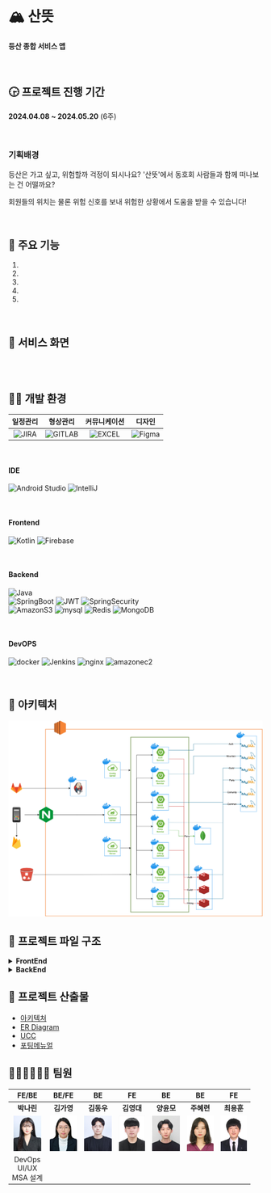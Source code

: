 # 🏔 산뜻

#### 등산 종합 서비스 앱

</br>

## 🕞 프로젝트 진행 기간
**2024.04.08 ~ 2024.05.20** (6주)

<br>

### 기획배경
등산은 가고 싶고, 위험할까 걱정이 되시나요?
'산뜻'에서 동호회 사람들과 함께 떠나보는 건 어떨까요?

회원들의 위치는 물론 위험 신호를 보내 위험한 상황에서 도움을 받을 수 있습니다!

<br>

## 💬 주요 기능
1. 
2. 
3. 
4. 
5. 

<br>

## 📱 서비스 화면

<br>
<br>

## 👩‍💻 개발 환경

<a name="item-three"></a>

|일정관리|형상관리|커뮤니케이션|디자인|
|:---:|:---:|:---:|:---:|
| ![JIRA](https://img.shields.io/badge/jira-0052CC?style=for-the-badge&logo=jirasoftware&logoColor=white) | ![GITLAB](https://img.shields.io/badge/gitlab-FC6D26?style=for-the-badge&logo=gitlab&logoColor=white) | ![EXCEL](https://img.shields.io/badge/googlesheets-34A853?style=for-the-badge&logo=notion&logoColor=white) | ![Figma](https://img.shields.io/badge/figma-%23F24E1E.svg?style=for-the-badge&logo=figma&logoColor=white) |



<br>


#### IDE

![Android Studio](https://img.shields.io/badge/android%20studio-346ac1?style=for-the-badge&logo=android%20studio&logoColor=white) ![IntelliJ](https://img.shields.io/badge/intellijidea-000000?style=for-the-badge&logo=intellijidea&logoColor=white)

<br>


#### Frontend
![Kotlin](https://img.shields.io/badge/kotlin-%237F52FF.svg?style=for-the-badge&logo=kotlin&logoColor=white) ![Firebase](https://img.shields.io/badge/firebase-FFCA28?style=for-the-badge&logo=firebase&logoColor=white)


<br>


#### Backend

![Java](https://img.shields.io/badge/java-%23ED8B00.svg?style=for-the-badge&logo=openjdk&logoColor=white)  
![SpringBoot](https://img.shields.io/badge/springboot-6DB33F?style=for-the-badge&logo=springboot&logoColor=white) ![JWT](https://img.shields.io/badge/JWT-black?style=for-the-badge&logo=JSON%20web%20tokens) ![SpringSecurity](https://img.shields.io/badge/springsecurity-6DB33F?style=for-the-badge&logo=springsecurity&logoColor=white)  
![AmazonS3](https://img.shields.io/badge/AmazonS3-569A31?style=for-the-badge&logo=AmazonS3&logoColor=white) ![mysql](https://img.shields.io/badge/mysql-4479A1?style=for-the-badge&logo=mysql&logoColor=white) ![Redis](https://img.shields.io/badge/redis-DC382D?style=for-the-badge&logo=redis&logoColor=white) ![MongoDB](https://img.shields.io/badge/MongoDB-%234ea94b.svg?style=for-the-badge&logo=mongodb&logoColor=white)

<br>


#### DevOPS

![docker](https://img.shields.io/badge/docker-2496ED?style=for-the-badge&logo=docker&logoColor=white) ![Jenkins](https://img.shields.io/badge/Jenkins-D24939?style=for-the-badge&logo=Jenkins&logoColor=white) ![nginx](https://img.shields.io/badge/nginx-009639?style=for-the-badge&logo=nginx&logoColor=white) ![amazonec2](https://img.shields.io/badge/amazonec2-FF9900?style=for-the-badge&logo=amazonec2&logoColor=white)

<br>

## 🏢 아키텍처
<img src="./documents/산뜻_아키텍처.png">



## 📂 프로젝트 파일 구조

<details>
<summary><b>FrontEnd</b></summary>

```

```

</details>

<details>
<summary><b>BackEnd</b></summary>

```

```

</details>

## 📑 프로젝트 산출물
- [아키텍처](./documents/산뜻_아키텍처.png)
- [ER Diagram](./documents/산뜻_ERD.png)
- [UCC](https://youtu.be/j2zv7wjKVw4)
- [포팅메뉴얼](./exec/)


## 👨‍👨‍👧👨‍👨‍👧 팀원
|FE/BE|BE/FE|BE|FE|BE|BE|FE|
|:---:|:---:|:---:|:---:|:---:|:---:|:---:|
|**박나린**|**김가영**|**김동우**|**김영대**|**양윤모**|**주혜련**|**최용훈**|
|<img src="./documents/member/박나린.jpg" style="height: 70px">|<img src="./documents/member/김가영.jpg" style="height: 70px">|<img src="./documents/member/김동우.jpg" style="height: 70px">|<img src="./documents/member/김영대.jpg" style="height: 70px">|<img src="./documents/member/양윤모.jpg" style="height: 70px">|<img src="./documents/member/주혜련.jpg" style="height: 70px">|<img src="./documents/member/최용훈.jpg" style="height: 70px">|
| DevOps <br/> UI/UX <br/> MSA 설계 |  |   |   |  |  |  |